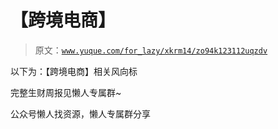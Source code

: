 # 【跨境电商】

> 原文：[`www.yuque.com/for_lazy/xkrm14/zo94k123112uqzdv`](https://www.yuque.com/for_lazy/xkrm14/zo94k123112uqzdv)

以下为：【跨境电商】相关风向标

完整生财周报见懒人专属群~

公众号懒人找资源，懒人专属群分享

